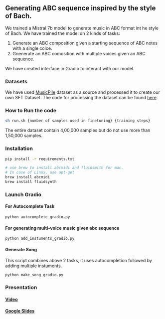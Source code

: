 ## Generating ABC sequence inspired by the style of Bach.

We trained a Mistral 7b model to generate music in ABC format int he style of Bach.
We have trained the model on 2 kinds of tasks:

1. Generate an ABC composition given a starting sequence of ABC notes with a single coice.
2. Gnenerate an ABC comosition with multiple voices given an ABC sequence.

We have created interface in Gradio to interact with our model.

### Datasets
We have used [MusicPile](https://huggingface.co/datasets/m-a-p/MusicPile) dataset as a source and processed it to create our own SFT Dataset. The code for processing the dataset can be found [here](BachOnTrack/dataloaders/bach.py).

### How to Run the code

```sh
sh run.sh {number of samples used in finetuning} {training steps}
```

The entire dataset contain 4,00,000 samples but do not use more than 1,50,000 samples.

### Installation

```sh
pip install -r requirements.txt

# use brew to install abcmidi and fluidsmith for mac.
# In case of Linux, use apt-get
brew install abcmidi
brew install fluidsynth
```

### Launch Gradio

#### For Autocomplete Task

```
python autocomplete_gradio.py
```

#### For generating multi-voice music given abc sequence

```
python add_instuments_gradio.py
```

#### Generate Song

This script combines above 2 tasks, it uses autocompletion followed by adding multiple instuments.

```
python make_song_gradio.py
```

### Presentation
#### [Video](https://drive.google.com/file/d/1X8h3CqkjCTflOl46gcovunlC1YoY4J_A/view?usp=drive_link)
#### [Google Slides](https://docs.google.com/presentation/d/11IcnbdRHho4NRhtQzwq22lT9n8xiBSqabtFkFf6LIgQ/edit?usp=drive_link)
